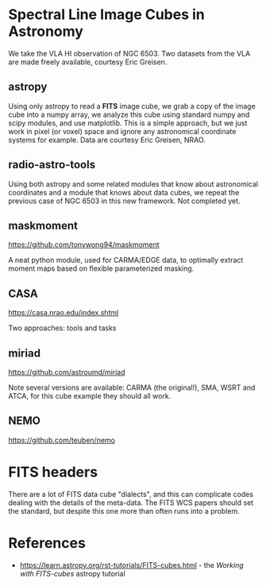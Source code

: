 # Spectral Line Image Cubes in Astronomy

We take the VLA HI observation of NGC 6503. Two datasets from the VLA
are made freely available, courtesy Eric Greisen.


## astropy

Using only astropy to read a **FITS** image cube, we grab a copy of
the image cube into a numpy array, we analyze this cube using standard
numpy and scipy modules, and use matplotlib. This is a simple
approach, but we just work in pixel (or voxel) space and ignore any
astronomical coordinate systems for example. Data are courtesy Eric
Greisen, NRAO.

## radio-astro-tools

Using both astropy and some related modules that know about
astronomical coordinates and a module that knows about data cubes, we
repeat the previous case of NGC 6503 in this new framework. Not
completed yet.

## maskmoment

https://github.com/tonywong94/maskmoment

A neat python module, used for CARMA/EDGE data, to optimally extract
moment maps based on flexible parameterized masking.

## CASA

https://casa.nrao.edu/index.shtml
 
Two approaches:   tools  and tasks

## miriad

https://github.com/astroumd/miriad

Note several versions are available:   CARMA (the original!), SMA, WSRT and ATCA, for this
cube example they should all work.

## NEMO

https://github.com/teuben/nemo


# FITS headers

There are a lot of FITS data cube "dialects", and this can complicate codes dealing with the details
of the meta-data. The FITS WCS papers should set the standard, but despite this one more than often
runs into a problem.

# References

* https://learn.astropy.org/rst-tutorials/FITS-cubes.html - the *Working with FITS-cubes* astropy tutorial 
